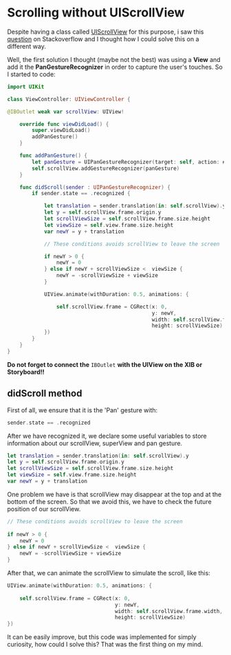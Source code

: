 # Scrolling without UIScrollView

Despite having a class called [UIScrollView](https://developer.apple.com/reference/uikit/uiscrollview) for this purpose, i saw this [question](http://es.stackoverflow.com/questions/4517/scrollview-sin-usar-uiscrolview) on Stackoverflow and I thought how I could solve this on a different way.

Well, the first solution I thought (maybe not the best) was using a **View** and add it the **PanGestureRecognizer** in order to capture the user's touches. So I started to code:

``` swift
import UIKit

class ViewController: UIViewController {

@IBOutlet weak var scrollView: UIView!

	override func viewDidLoad() {
		super.viewDidLoad()
		addPanGesture()
	}

	func addPanGesture() {
		let panGesture = UIPanGestureRecognizer(target: self, action: #selector(didScroll))
		self.scrollView.addGestureRecognizer(panGesture)
	}

	func didScroll(sender : UIPanGestureRecognizer) {
		if sender.state == .recognized {

			let translation = sender.translation(in: self.scrollView).y
			let y = self.scrollView.frame.origin.y
			let scrollViewSize = self.scrollView.frame.size.height
			let viewSize = self.view.frame.size.height
			var newY = y + translation

			// These conditions avoids scrollView to leave the screen

			if newY > 0 {
				newY = 0
			} else if newY + scrollViewSize <  viewSize {
				newY = -scrollViewSize + viewSize
			}

			UIView.animate(withDuration: 0.5, animations: {

				self.scrollView.frame = CGRect(x: 0,
							   				   y: newY,
								   			   width: self.scrollView.frame.width,
							   				   height: scrollViewSize)
			})
		}
	}
}
```					

**Do not forget to connect the** `IBOutlet` **with the UIView on the XIB or Storyboard!!**

## didScroll method

First of all, we ensure that it is the 'Pan' gesture with: 

``` swift 
sender.state == .recognized
```

After we have recognized it, we declare some useful variables to store information about our scrollView, superView and pan gesture.

``` swift
let translation = sender.translation(in: self.scrollView).y
let y = self.scrollView.frame.origin.y
let scrollViewSize = self.scrollView.frame.size.height
let viewSize = self.view.frame.size.height
var newY = y + translation
```

One problem we have is that scrollView may disappear at the top and at the bottom of the screen. So that we avoid this, we have to check the future position of our scrollView.

``` swift	
// These conditions avoids scrollView to leave the screen
            
if newY > 0 {
	newY = 0
} else if newY + scrollViewSize <  viewSize {
	newY = -scrollViewSize + viewSize
}
```

After that, we can animate the scrollView to simulate the scroll, like this:

``` swift
UIView.animate(withDuration: 0.5, animations: {
                
	self.scrollView.frame = CGRect(x: 0,
								   y: newY,
								   width: self.scrollView.frame.width,
								   height: scrollViewSize)
})
```

It can be easily improve, but this code was implemented for simply curiosity, how could I solve this? That was the first thing on my mind.
